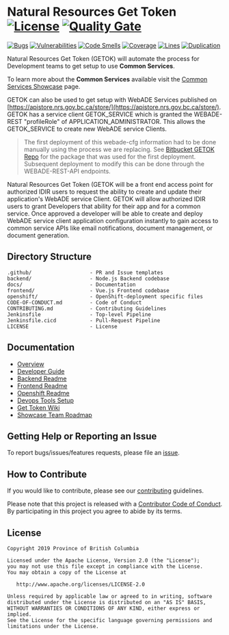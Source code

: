# Natural Resources Get Token [![License](https://img.shields.io/badge/License-Apache%202.0-blue.svg)](LICENSE) [![Quality Gate](https://sonarqube-k8vopl-tools.pathfinder.gov.bc.ca/api/badges/gate?key=nr-get-token)](https://sonarqube-k8vopl-tools.pathfinder.gov.bc.ca/dashboard?id=nr-get-token)

[![Bugs](https://sonarqube-k8vopl-tools.pathfinder.gov.bc.ca/api/badges/measure?key=nr-get-token&metric=bugs)](https://sonarqube-k8vopl-tools.pathfinder.gov.bc.ca/dashboard?id=nr-get-token)
[![Vulnerabilities](https://sonarqube-k8vopl-tools.pathfinder.gov.bc.ca/api/badges/measure?key=nr-get-token&metric=vulnerabilities)](https://sonarqube-k8vopl-tools.pathfinder.gov.bc.ca/dashboard?id=nr-get-token)
[![Code Smells](https://sonarqube-k8vopl-tools.pathfinder.gov.bc.ca/api/badges/measure?key=nr-get-token&metric=code_smells)](https://sonarqube-k8vopl-tools.pathfinder.gov.bc.ca/dashboard?id=nr-get-token)
[![Coverage](https://sonarqube-k8vopl-tools.pathfinder.gov.bc.ca/api/badges/measure?key=nr-get-token&metric=coverage)](https://sonarqube-k8vopl-tools.pathfinder.gov.bc.ca/dashboard?id=nr-get-token)
[![Lines](https://sonarqube-k8vopl-tools.pathfinder.gov.bc.ca/api/badges/measure?key=nr-get-token&metric=lines)](https://sonarqube-k8vopl-tools.pathfinder.gov.bc.ca/dashboard?id=nr-get-token)
[![Duplication](https://sonarqube-k8vopl-tools.pathfinder.gov.bc.ca/api/badges/measure?key=nr-get-token&metric=duplicated_lines_density)](https://sonarqube-k8vopl-tools.pathfinder.gov.bc.ca/dashboard?id=nr-get-token)

Natural Resources Get Token (GETOK) will automate the process for Development teams to get setup to use **Common Services**.

To learn more about the **Common Services** available visit the [Common Services Showcase](https://bcgov.github.io/common-service-showcase/) page.

GETOK can also be used to get setup with WebADE Services published on [https://apistore.nrs.gov.bc.ca/store/](https://apistore.nrs.gov.bc.ca/store/). GETOK has a service client GETOK_SERVICE which is granted the WEBADE-REST "profileRole" of APPLICATION_ADMINISTRATOR. This allows the GETOK_SERVICE to create new WebADE service Clients.

> The first deployment of this webade-cfg information had to be done manually using the process we are replacing. See [Bitbucket GETOK Repo](https://apps.nrs.gov.bc.ca/int/stash/projects/GETOK/repos/getok-webade-cfg/browse) for the package that was used for the first deployment. Subsequent deployment to modify this can be done through the WEBADE-REST-API endpoints.

Natural Resources Get Token (GETOK will be a front end access point for authorized IDIR users to request the ability to create and update their application's WebADE service Client. GETOK will allow authorized IDIR users to grant Developers that ability for their app and for a common service. Once approved a developer will be able to create and deploy WebADE service client application configuration instantly to gain access to common service APIs like email notifications, document management, or document generation.

## Directory Structure

    .github/                   - PR and Issue templates
    backend/                   - Node.js Backend codebase
    docs/                      - Documentation
    frontend/                  - Vue.js Frontend codebase
    openshift/                 - OpenShift-deployment specific files
    CODE-OF-CONDUCT.md         - Code of Conduct
    CONTRIBUTING.md            - Contributing Guidelines
    Jenkinsfile                - Top-level Pipeline
    Jenkinsfile.cicd           - Pull-Request Pipeline
    LICENSE                    - License

## Documentation

* [Overview](docs/overview.md)
* [Developer Guide](docs/developer-guide.md)
* [Backend Readme](backend/README.md)
* [Frontend Readme](frontend/README.md)
* [Openshift Readme](openshift/README.md)
* [Devops Tools Setup](https://github.com/bcgov/nr-showcase-devops-tools)
* [Get Token Wiki](https://github.com/bcgov/nr-get-token/wiki)
* [Showcase Team Roadmap](https://github.com/bcgov/nr-get-token/wiki/Product-Roadmap)

## Getting Help or Reporting an Issue

To report bugs/issues/features requests, please file an [issue](https://github.com/bcgov/nr-get-token/issues).

## How to Contribute

If you would like to contribute, please see our [contributing](CONTRIBUTING.md) guidelines.

Please note that this project is released with a [Contributor Code of Conduct](CODE-OF-CONDUCT.md). By participating in this project you agree to abide by its terms.

## License

    Copyright 2019 Province of British Columbia

    Licensed under the Apache License, Version 2.0 (the "License");
    you may not use this file except in compliance with the License.
    You may obtain a copy of the License at

       http://www.apache.org/licenses/LICENSE-2.0

    Unless required by applicable law or agreed to in writing, software
    distributed under the License is distributed on an "AS IS" BASIS,
    WITHOUT WARRANTIES OR CONDITIONS OF ANY KIND, either express or implied.
    See the License for the specific language governing permissions and
    limitations under the License.
